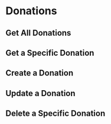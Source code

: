 # Donations

## Get All Donations

## Get a Specific Donation

## Create a Donation

## Update a Donation

## Delete a Specific Donation
